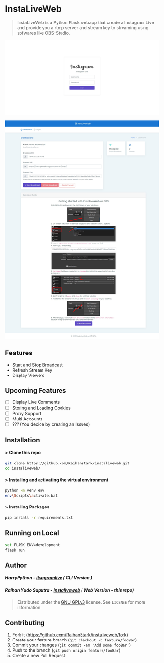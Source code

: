 # InstaLiveWeb

> InstaLiveWeb is a Python Flask webapp that create a Instagram Live and provide you a rtmp server and stream key to streaming using sofwares like OBS-Studio.

![login page v1](login.png)

![dashboard v1](dashboard.png)

## Features

- Start and Stop Broadcast
- Refresh Stream Key
- Display Viewers

## Upcoming Features

- [ ] Display Live Comments
- [ ] Storing and Loading Cookies
- [ ] Proxy Support
- [ ] Multi Accounts
- [ ] ??? (You decide by creating an Issues)

## Installation

#### > Clone this repo

```sh
git clone https://github.com/RaihanStark/instaliveweb.git
cd instaliveweb/
```

#### > Installing and activating the virtual environment

```sh
python -m venv env
env\Scripts\activate.bat
```

#### > Installing Packages

```sh
pip install -r requirements.txt
```

## Running on Local

```sh
set FLASK_ENV=development
flask run
```

## Author

##### HarryPython - [itsagramlive](https://github.com/harrypython/itsagramlive) ( CLI Version )

##### Raihan Yudo Saputra - [instaliveweb](https://github.com/RaihanStark/instaliveweb) ( Web Version - this repo)

> Distributed under the [GNU GPLv3](https://choosealicense.com/licenses/gpl-3.0/) license. See `LICENSE` for more information.

## Contributing

1. Fork it (<https://github.com/RaihanStark/instaliveweb/fork>)
2. Create your feature branch (`git checkout -b feature/fooBar`)
3. Commit your changes (`git commit -am 'Add some fooBar'`)
4. Push to the branch (`git push origin feature/fooBar`)
5. Create a new Pull Request
